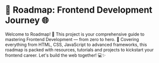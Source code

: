 # 🚀 Roadmap: Frontend Development Journey 🌐
Welcome to Roadmap! 🎉 This project is your comprehensive guide to mastering Frontend Development — from zero to hero. 🚀 Covering everything from HTML, CSS, JavaScript to advanced frameworks, this roadmap is packed with resources, tutorials and projects to kickstart your frontend career. Let's build the web together! 💻✨
